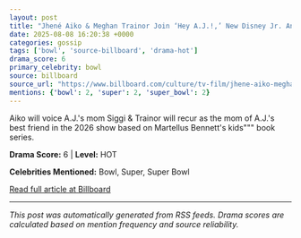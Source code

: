 ```yaml
---
layout: post
title: "Jhené Aiko & Meghan Trainor Join ‘Hey A.J.!,’ New Disney Jr. Animated Series Inspired by a Super Bowl Champ"""
date: 2025-08-08 16:20:38 +0000
categories: gossip
tags: ['bowl', 'source-billboard', 'drama-hot']
drama_score: 6
primary_celebrity: bowl
source: billboard
source_url: "https://www.billboard.com/culture/tv-film/jhene-aiko-meghan-trainor-hey-aj-cast-disney-jr-series-1236039183/"""
mentions: {'bowl': 2, 'super': 2, 'super_bowl': 2}
---
```


Aiko will voice A.J.'s mom Siggi & Trainor will recur as the mom of A.J.'s best friend in the 2026 show based on Martellus Bennett's kids""" book series.

**Drama Score:** 6 | **Level:** HOT

**Celebrities Mentioned:** Bowl, Super, Super Bowl

[Read full article at Billboard](https://www.billboard.com/culture/tv-film/jhene-aiko-meghan-trainor-hey-aj-cast-disney-jr-series-1236039183/)

---
*This post was automatically generated from RSS feeds. Drama scores are calculated based on mention frequency and source reliability.*
